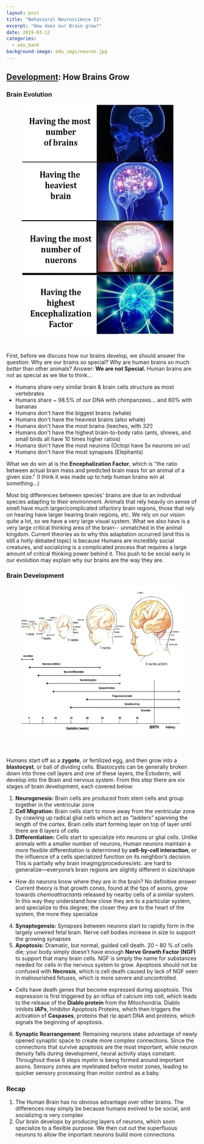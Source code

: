 ```yaml
---
layout: post
title: "Behavioral Neuroscience II"
excerpt: "How does our Brain grow?"
date: 2019-03-12
categories:
  - edu_bank
background-image: edu_imgs/neuron.jpg
---
```


## <u>Development</u>: How Brains Grow

### Brain Evolution

<figure>
  <img src="../images/edu_imgs/bneuro/brain_meme.jpg" alt="Action Potential" style="width:400px;height:600px;"/>
</figure><br>

First, before we discuss how our brains develop, we should answer the question:
Why are our brains so special? Why are human brains so much _better_ than other animals?
Answer: **We are not Special.** Human brains are not as special as we like to think...
 - Humans share very similar brain & brain cells structure as most vertebrates
 - Humans share ~ 98.5% of our DNA with chimpanzees... and 60% with bananas
 - Humans don't have the biggest brains (whale)
 - Humans don't have the heaviest brains (also whale)
 - Humans don't have the most brains (leeches, with 32!)
 - Humans don't have the highest brain-to-body ratio (ants, shrews, and small birds all have 10 times higher ratios)
 - Humans don't have the most neurons (Octopi have 5x neurons on us)
 - Humans don't have the most synapses (Elephants)

What we do win at is the **Encephalization Factor**, which is "the ratio between actual brain mass and predicted brain mass for an animal of a given size." (I think it was made up to help human brains win at something...)

Most big differences between species' brains are due to an individual species adapting to their environment. Animals that rely heavily on sense of smell have much larger/complicated olfactory brain regions, those that rely on hearing have larger hearing brain regions, etc. We rely on our vision quite a lot, so we have a very large visual system.
What we also have is a very large critical thinking area of the brain-- unmatched in the animal kingdom. Current theories as to why this adaptation occurred (and this is still a hotly debated topic) is because Humans are incredibly social creatures, and socializing is a complicated process that requires a large amount of critical thinking power behind it.
This push to be social early in our evolution may explain why our brains are the way they are.

### Brain Development

<figure>
  <img src="../images/edu_imgs/bneuro/development.png" alt="Action Potential" style="width:600px;height:400px;"/>
</figure><br>


Humans start off as a **zygote**, or fertilized egg, and then grow into a **blastocyst**, or ball of dividing cells. Blastocysts can be generally broken down into three cell layers and one of these layers, the Ectoderm, will develop into the Brain and nervous system. From this step there are six stages of brain development, each covered below:
1.	**Neurogenesis:** Brain cells are produced from stem cells and group together in the ventricular zone
2.	**Cell Migration:** Brain cells start to move away from the ventricular zone by crawling up radical glial cells which act as “ladders” spanning the length of the cortex. Brain cells start forming layer on top of layer until there are 6 layers of cells
3.	**Differentiation:** Cells start to specialize into neurons or glial cells. Unlike animals with a smaller number of neurons, Human neurons maintain a more flexible differentiation is determined by **cell-by-cell interaction**, or the influence of a cells specialized function on its neighbor’s decision. This is partially why brain imaging/procedures/etc. are hard to generalize—everyone’s brain regions are slightly different in size/shape
  - How do neurons know where they are in the brain? No definitive answer Current theory is that growth cones, found at the tips of axons, grow towards _chemoattractants_ released by nearby cells of a similar system. In this way they understand how close they are to a particular system, and specialize to this degree; the closer they are to the heart of the system, the more they specialize
4.	**Synaptogensis:** Synapses between neurons start to rapidly form in the largely unwired fetal brain. Nerve cell bodies increase in size to support the growing synapses
5.	**Apoptosis:** Dramatic, but normal, guided cell death. 20 – 80 % of cells die; your body simply doesn’t have enough **Nerve Growth Factor (NGF)** to support that many brain cells. NGF is simply the name for substances needed for cells in the nervous system to grow. Apoptosis should not be confused with **Necrosis**, which is cell death caused by lack of NGF seen in malnourished fetuses, which is more severe and uncontrolled.
  - Cells have death genes that become expressed during apoptosis. This expression is first triggered by an influx of calcium into cell, which leads to the release of the **Diablo protein** from the Mitochondria. Diablo inhibits **IAPs**, Inhibitor Apoptosis Proteins, which then triggers the activation of **Caspases**, proteins that rip apart DNA and proteins, which signals the beginning of apoptosis.
6.	**Synaptic Rearrangement**: Remaining neurons stake advantage of newly opened synaptic space to create more complex connections. Since the connections that survive apoptosis are the most important, while neuron density falls during development, neural activity stays constant.
Throughout these 6 steps myelin is being formed around important axons. Sensory zones are myelinated before motor zones, leading to quicker sensory processing than motor control as a baby.


### Recap
1.	The Human Brain has no obvious advantage over other brains. The differences may simply be because humans evolved to be social, and socializing is very complex
2.	Our brain develops by producing layers of neurons, which soon specialize to a flexible purpose. We then cut out the superfluous neurons to allow the important neurons build more connections

